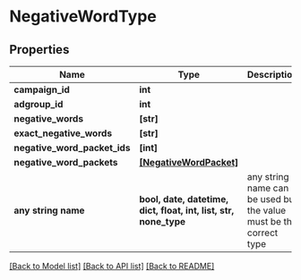 # NegativeWordType


## Properties
Name | Type | Description | Notes
------------ | ------------- | ------------- | -------------
**campaign_id** | **int** |  | [optional] 
**adgroup_id** | **int** |  | [optional] 
**negative_words** | **[str]** |  | [optional] 
**exact_negative_words** | **[str]** |  | [optional] 
**negative_word_packet_ids** | **[int]** |  | [optional] 
**negative_word_packets** | [**[NegativeWordPacket]**](NegativeWordPacket.md) |  | [optional] 
**any string name** | **bool, date, datetime, dict, float, int, list, str, none_type** | any string name can be used but the value must be the correct type | [optional]

[[Back to Model list]](../README.md#documentation-for-models) [[Back to API list]](../README.md#documentation-for-api-endpoints) [[Back to README]](../README.md)


